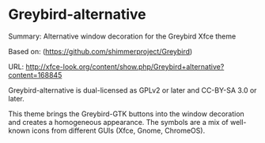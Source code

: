# Greybird-alternative
Summary: Alternative window decoration for the Greybird Xfce theme

Based on: (https://github.com/shimmerproject/Greybird)

URL: http://xfce-look.org/content/show.php/Greybird+alternative?content=168845


Greybird-alternative is dual-licensed as GPLv2 or later and CC-BY-SA 3.0 or later.

This theme brings the Greybird-GTK buttons into the window decoration and creates a homogeneous appearance.
The symbols are a mix of well-known icons from different GUIs (Xfce, Gnome, ChromeOS).
